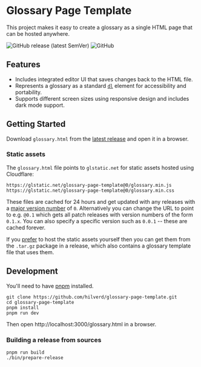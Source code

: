 # Glossary Page Template

This project makes it easy to create a glossary as a single HTML page that can be hosted anywhere.

![GitHub release (latest SemVer)](https://img.shields.io/github/v/release/hilverd/glossary-page-template)
![GitHub](https://img.shields.io/github/license/hilverd/glossary-page-template)

## Features

* Includes integrated editor UI that saves changes back to the HTML file.
* Represents a glossary as a standard [`dl`](https://developer.mozilla.org/en-US/docs/Web/HTML/Element/dl) element for accessibility and portability.
* Supports different screen sizes using responsive design and includes dark mode support.

## Getting Started

Download `glossary.html` from the [latest release](https://github.com/hilverd/glossary-page-template/releases/latest) and open it in a browser.

### Static assets

The `glossary.html` file points to `glstatic.net` for static assets hosted using Cloudflare:

```
https://glstatic.net/glossary-page-template@0/glossary.min.js
https://glstatic.net/glossary-page-template@0/glossary.min.css
```

These files are cached for 24 hours and get updated with any releases with a [major version number](https://semver.org/) of `0`. Alternatively you can change the URL to point to e.g. `@0.1` which gets all patch releases with version numbers of the form `0.1.x`. You can also specify a specific version such as `0.0.1` -- these are cached forever.

If you [prefer](https://css-tricks.com/potential-dangers-of-third-party-javascript/) to host the static assets yourself then you can get them from the `.tar.gz` package in a release, which also contains a glossary template file that uses them.

## Development

You'll need to have [pnpm](https://pnpm.io/) installed.

```
git clone https://github.com/hilverd/glossary-page-template.git
cd glossary-page-template
pnpm install
pnpm run dev
```

Then open http://localhost:3000/glossary.html in a browser.

### Building a release from sources

```
pnpm run build
./bin/prepare-release
```
